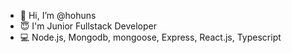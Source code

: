 - 👋 Hi, I’m @hohuns
- 😇 I'm Junior Fullstack Developer 
- 💻 Node.js, Mongodb, mongoose, Express, React.js, Typescript 


<!---
hohuns/hohuns is a ✨ special ✨ repository because its `README.md` (this file) appears on your GitHub profile.
You can click the Preview link to take a look at your changes.
--->
